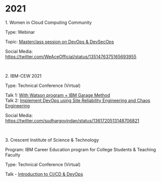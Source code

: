 # 2021

<p>
1. Women in Cloud Computing Community

Type: Webinar

Topic: <a href="https://we-ace.com/events/detail/985806-masterclass-session-on-devops-devsecops-by-sudharshan-govindan">Masterclass session on DevOps & DevSecOps</a>

Social Media: https://twitter.com/WeAceOfficial/status/1351476375165693955
</p>
<br>

<p>
2. IBM-CEW 2021

Type: Technical Conference (Virtual)

Talk 1: <a href="https://www.cloudexpertsweb.com/ibmcew2021/day1.php">With Watson program + IBM Garage Method</a>
<br>
Talk 2: <a href="https://www.cloudexpertsweb.com/ibmcew2021/day3.php">Implement DevOps using Site Reliability Engineering and Chaos Engineering</a>

Social Media: https://twitter.com/sudhargovindan/status/1361720513148706821
</p>
<br>

<p>
3. Crescent Institute of Science & Technology

Program: IBM Career Education program for College Students & Teaching Faculty

Type: Technical Conference (Virtual)

Talk - <a href="https://crescent.education/university/schools/school-of-computer-information-and-mathematical-sciences/department-of-computer-science-and-engineering/accolades/ibm-career-education-program">Introduction to CI/CD & DevOps</a>
</p>
<br>

